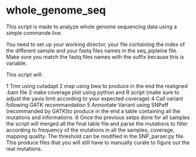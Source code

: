 # whole_genome_seq

This script is made to analyze whole genome sequencing data using a simple commande line.

You need to set up your working director, your file containing the index of the different sample and your fastq files names in the seq_pipleine file.
Make sure you match the fastq files names with the suffix because this is variable.

This script will:

  1 Trim using cutadapt 
  2 map using bwa to produce in the end the realigned .bam file
  3 make coverage plot using python and R script (make sure to adjust the yaxis limit according to your expected coverage)
  4 Call variant following GATK recommandation
  5 Annontate Variant using SNPeff (recommanded by GATK)to produce in the end a table containing all the mutations and informations.
  6 Once the previous setps done for all samples the script will merged all the final table file and parse the mutations to filter according to frequency of the mutations in all the samples, coverage, mapping quality. The threshold can be modified in the SNP_parser.py file. This produce files that you will still have to manually curate to figure out the real mutations.
  
  
